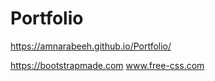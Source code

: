 # Portfolio

 https://amnarabeeh.github.io/Portfolio/
 
 
 
 
 https://bootstrapmade.com 
 www.free-css.com
 
 
 
